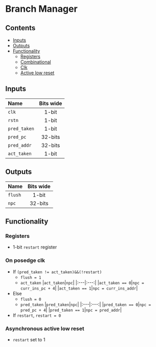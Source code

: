 # Branch Manager #

## Contents
* [Inputs](#inputs)
* [Outputs](#outputs)
* [Functionality](#functionality)
  * [Registers](#registers)
  * [Combinational](#combinational)
  * [Clk](#on-posedge-clk)
  * [Active low reset](#asynchronous-active-low-reset)

## Inputs
|Name|Bits wide|
|:---|:---:|
|```clk```|1-bit|
|```rstn```|1-bit|
|```pred_taken```|1-bit|
|```pred_pc```|32-bits|
|```pred_addr```|32-bits|
|```act_taken```|1-bit|

## Outputs
|Name|Bits wide|
|:---|:---:|
|```flush```|1-bit|
|```npc```|32-bits|

## Functionality
### Registers
  - 1-bit ```restart``` register
### On posedge clk
  - If ```(pred_taken != act_taken)&&(!restart)```
    * ```flush = 1```
    * ```act_taken```
      |```act_taken```|```npc```|
      |:---|:---:|
      |```act_taken == 0```|```npc = curr_ins_pc + 4```|
      |```act_taken == 1```|```npc = curr_ins_addr```|
  - Else
    * ```flush = 0```
    * ```pred_taken```
      |```pred_taken```|```npc```|
      |:---|:---:|
      |```pred_taken == 0```|```npc = pred_pc + 4```|
      |```pred_taken == 1```|```npc = pred_addr```|
   - If ```restart```, ```restart = 0```

### Asynchronous active low reset
  - ```restart``` set to 1
